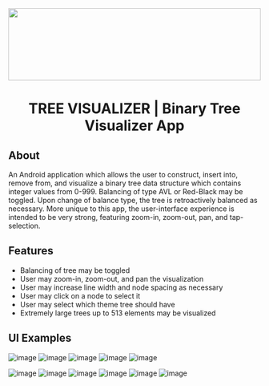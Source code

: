<center>
  <img src="https://github.com/Tyler-Lopez/BinaryTreeVisualizerApp/blob/main/BinaryTreeVisualizerApp_Logo.svg" width="100%" height="144">
  <h1 align ="center">TREE VISUALIZER | Binary Tree Visualizer App</h1>
</center>

## About
An Android application which allows the user to construct, insert into, remove from, and visualize a binary tree data structure which contains integer values from 0-999. Balancing of type AVL or Red-Black may be toggled. Upon change of balance type, the tree is retroactively balanced as necessary. More unique to this app, the user-interface experience is intended to be very strong, featuring zoom-in, zoom-out, pan, and tap-selection.

## Features
* Balancing of tree may be toggled
* User may zoom-in, zoom-out, and pan the visualization
* User may increase line width and node spacing as necessary
* User may click on a node to select it
* User may select which theme tree should have
* Extremely large trees up to 513 elements may be visualized

## UI Examples

![image](https://user-images.githubusercontent.com/77797048/147843801-79897d7f-9d36-4fae-8870-c69f08154c47.png) ![image](https://user-images.githubusercontent.com/77797048/147843802-cdad7be0-7260-48f5-9dc9-e89b0540b5d9.png)
![image](https://user-images.githubusercontent.com/77797048/147843803-bc33876d-4591-4436-9e51-c4cc888e18f7.png)
![image](https://user-images.githubusercontent.com/77797048/147843809-6f8e544e-aeb2-4ab7-a743-318414c6cc52.png)
![image](https://user-images.githubusercontent.com/77797048/147843813-de043175-f93b-41cf-9cb2-3e02f4a86f62.png)

![image](https://user-images.githubusercontent.com/77797048/147843781-4cbeb696-0d96-4a26-90a4-d9d1d4aa4b3b.png)
![image](https://user-images.githubusercontent.com/77797048/147843783-a3deff61-53a7-4911-8e46-de873ea9ba90.png)
![image](https://user-images.githubusercontent.com/77797048/147843788-ee2b2e96-8fcd-43d7-9678-0d5538271721.png)
![image](https://user-images.githubusercontent.com/77797048/147843791-9b455b62-e10f-4cbe-8cc6-a44210759dd9.png)
![image](https://user-images.githubusercontent.com/77797048/147843792-15210b3f-65a2-4e2a-a36b-9c1b6cd7e012.png)
![image](https://user-images.githubusercontent.com/77797048/147843796-0caf6194-f53c-4d08-8884-7c08f065c3a9.png)


